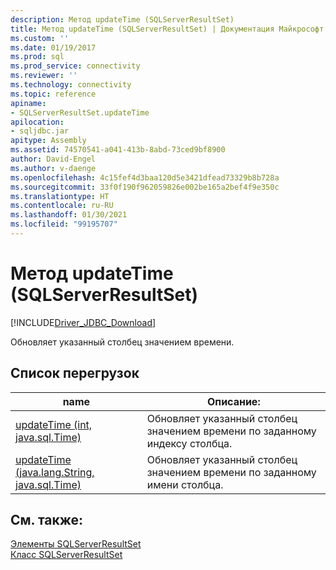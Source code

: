 ```yaml
---
description: Метод updateTime (SQLServerResultSet)
title: Метод updateTime (SQLServerResultSet) | Документация Майкрософт
ms.custom: ''
ms.date: 01/19/2017
ms.prod: sql
ms.prod_service: connectivity
ms.reviewer: ''
ms.technology: connectivity
ms.topic: reference
apiname:
- SQLServerResultSet.updateTime
apilocation:
- sqljdbc.jar
apitype: Assembly
ms.assetid: 74570541-a041-413b-8abd-73ced9bf8900
author: David-Engel
ms.author: v-daenge
ms.openlocfilehash: 4c15fef4d3baa120d5e3421dfead73329b8b728a
ms.sourcegitcommit: 33f0f190f962059826e002be165a2bef4f9e350c
ms.translationtype: HT
ms.contentlocale: ru-RU
ms.lasthandoff: 01/30/2021
ms.locfileid: "99195707"
---
```

# <a name="updatetime-method-sqlserverresultset"></a>Метод updateTime (SQLServerResultSet)
[!INCLUDE[Driver_JDBC_Download](../../../includes/driver_jdbc_download.md)]

  Обновляет указанный столбец значением времени.  
  
## <a name="overload-list"></a>Список перегрузок  
  
|name|Описание:|  
|----------|-----------------|  
|[updateTime (int, java.sql.Time)](../../../connect/jdbc/reference/updatetime-method-int-java-sql-time.md)|Обновляет указанный столбец значением времени по заданному индексу столбца.|  
|[updateTime (java.lang.String, java.sql.Time)](../../../connect/jdbc/reference/updatetime-method-java-lang-string-java-sql-time.md)|Обновляет указанный столбец значением времени по заданному имени столбца.|  
  
## <a name="see-also"></a>См. также:  
 [Элементы SQLServerResultSet](../../../connect/jdbc/reference/sqlserverresultset-members.md)   
 [Класс SQLServerResultSet](../../../connect/jdbc/reference/sqlserverresultset-class.md)  
  
  
